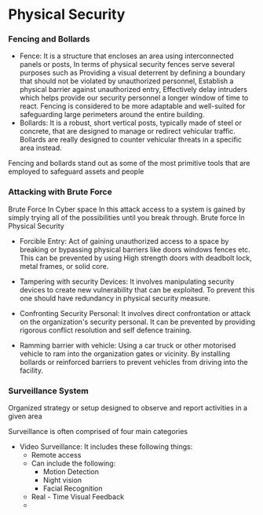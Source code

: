# Physical Security 

### Fencing and Bollards

  - Fence: It is a structure that encloses an area using interconnected panels or posts, In terms of physical security fences serve several purposes such as Providing a visual deterrent by defining a boundary that should not be violated by unauthorized personnel, Establish a physical barrier against unauthorized entry, Effectively delay intruders which helps provide our security personnel a longer window of time to react. Fencing is considered to be more adaptable and well-suited for safeguarding large perimeters around the entire building.
  - Bollards: It is a robust, short vertical posts, typically made of steel or concrete, that are designed to manage or redirect vehicular traffic. Bollards are really designed to counter vehicular threats in a specific area instead.

Fencing and bollards stand out as some of the most primitive tools that are employed to safeguard assets and people
### Attacking with Brute Force
   Brute Force In Cyber space
    In this attack  access to a system is gained by simply trying all of the possibilities until you break through. 
   Brute force In Physical Security
   - Forcible Entry: Act of gaining  unauthorized access to a space by breaking or bypassing physical barriers like doors windows fences etc. This can be prevented by using High strength doors with deadbolt lock, metal frames, or solid core. 
   
   - Tampering with security Devices: It involves manipulating security devices to create new vulnerability that can be exploited. To prevent this one should have redundancy in physical security measure.

   - Confronting Security Personal: It involves direct confrontation or attack on the organization's security personal. It can be prevented by providing rigorous conflict resolution and self defence training.
   
   - Ramming barrier with vehicle: Using a car truck or other motorised vehicle  to ram into the organization gates or vicinity. By installing bollards or reinforced barriers to prevent vehicles from driving into the facility.
### Surveillance System

Organized strategy or setup designed to observe and report activities in a given area 

Surveillance is often comprised of four main categories 
- Video Surveillance: It includes these following things:
    - Remote access
    - Can include the following:
        - Motion Detection
        - Night vision 
        - Facial Recognition
    - Real - Time Visual Feedback
    - 